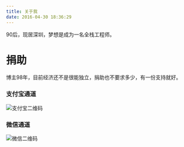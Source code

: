 ```yaml
---
title: 关于我
date: 2016-04-30 18:36:29
---
```

90后，现居深圳，梦想是成为一名全栈工程师。



# 捐助
博主98年，目前经济还不是很能独立，捐助也不要求多少，有一份支持就好。

### 支付宝通道
<img src="http://o6httuwar.bkt.clouddn.com/zhifubao.jpg" alt="支付宝二维码">

### 微信通道
<img src="http://o6httuwar.bkt.clouddn.com/weixin.png?_=ab241as8211" alt="微信二维码">